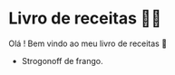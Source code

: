 # Livro de receitas :man_cook:

Olá ! Bem vindo ao meu livro de receitas :wave:

- Strogonoff de frango.